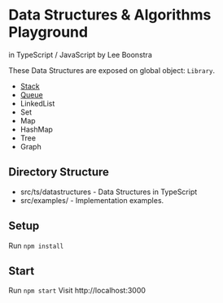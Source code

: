 # Data Structures & Algorithms Playground
in TypeScript / JavaScript by Lee Boonstra

These Data Structures are exposed on global object: `Library`.

* [Stack](https://github.com/savelee/js-datastructures-algorithms/blob/master/src/ts/datastructures/Stack.ts)
* [Queue](https://github.com/savelee/js-datastructures-algorithms/blob/master/src/ts/datastructures/Queue.ts)
* LinkedList
* Set
* Map
* HashMap
* Tree
* Graph

## Directory Structure

* src/ts/datastructures - Data Structures in TypeScript
* src/examples/ - Implementation examples. 

## Setup

Run `npm install`

## Start

Run `npm start`
Visit http://localhost:3000

